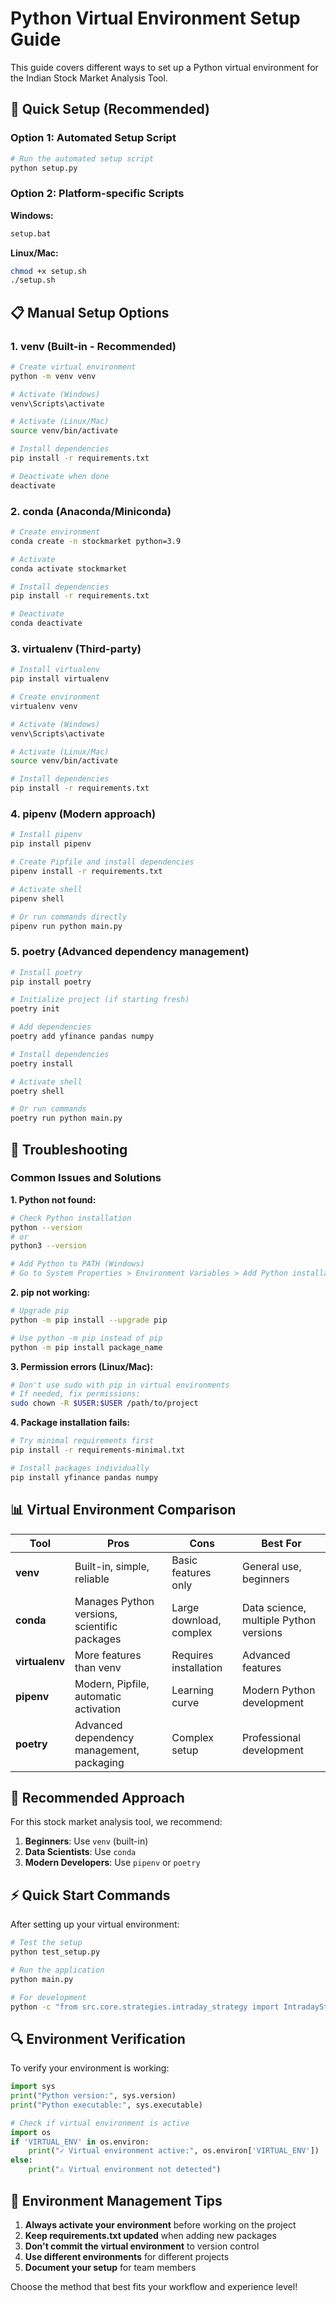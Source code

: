 # Python Virtual Environment Setup Guide

This guide covers different ways to set up a Python virtual environment for the Indian Stock Market Analysis Tool.

## 🚀 Quick Setup (Recommended)

### Option 1: Automated Setup Script
```bash
# Run the automated setup script
python setup.py
```

### Option 2: Platform-specific Scripts
**Windows:**
```cmd
setup.bat
```

**Linux/Mac:**
```bash
chmod +x setup.sh
./setup.sh
```

## 📋 Manual Setup Options

### 1. **venv** (Built-in - Recommended)
```bash
# Create virtual environment
python -m venv venv

# Activate (Windows)
venv\Scripts\activate

# Activate (Linux/Mac)
source venv/bin/activate

# Install dependencies
pip install -r requirements.txt

# Deactivate when done
deactivate
```

### 2. **conda** (Anaconda/Miniconda)
```bash
# Create environment
conda create -n stockmarket python=3.9

# Activate
conda activate stockmarket

# Install dependencies
pip install -r requirements.txt

# Deactivate
conda deactivate
```

### 3. **virtualenv** (Third-party)
```bash
# Install virtualenv
pip install virtualenv

# Create environment
virtualenv venv

# Activate (Windows)
venv\Scripts\activate

# Activate (Linux/Mac)
source venv/bin/activate

# Install dependencies
pip install -r requirements.txt
```

### 4. **pipenv** (Modern approach)
```bash
# Install pipenv
pip install pipenv

# Create Pipfile and install dependencies
pipenv install -r requirements.txt

# Activate shell
pipenv shell

# Or run commands directly
pipenv run python main.py
```

### 5. **poetry** (Advanced dependency management)
```bash
# Install poetry
pip install poetry

# Initialize project (if starting fresh)
poetry init

# Add dependencies
poetry add yfinance pandas numpy

# Install dependencies
poetry install

# Activate shell
poetry shell

# Or run commands
poetry run python main.py
```

## 🔧 Troubleshooting

### Common Issues and Solutions

**1. Python not found:**
```bash
# Check Python installation
python --version
# or
python3 --version

# Add Python to PATH (Windows)
# Go to System Properties > Environment Variables > Add Python installation directory
```

**2. pip not working:**
```bash
# Upgrade pip
python -m pip install --upgrade pip

# Use python -m pip instead of pip
python -m pip install package_name
```

**3. Permission errors (Linux/Mac):**
```bash
# Don't use sudo with pip in virtual environments
# If needed, fix permissions:
sudo chown -R $USER:$USER /path/to/project
```

**4. Package installation fails:**
```bash
# Try minimal requirements first
pip install -r requirements-minimal.txt

# Install packages individually
pip install yfinance pandas numpy
```

## 📊 Virtual Environment Comparison

| Tool | Pros | Cons | Best For |
|------|------|------|----------|
| **venv** | Built-in, simple, reliable | Basic features only | General use, beginners |
| **conda** | Manages Python versions, scientific packages | Large download, complex | Data science, multiple Python versions |
| **virtualenv** | More features than venv | Requires installation | Advanced features |
| **pipenv** | Modern, Pipfile, automatic activation | Learning curve | Modern Python development |
| **poetry** | Advanced dependency management, packaging | Complex setup | Professional development |

## 🎯 Recommended Approach

For this stock market analysis tool, we recommend:

1. **Beginners**: Use `venv` (built-in)
2. **Data Scientists**: Use `conda`
3. **Modern Developers**: Use `pipenv` or `poetry`

## ⚡ Quick Start Commands

After setting up your virtual environment:

```bash
# Test the setup
python test_setup.py

# Run the application
python main.py

# For development
python -c "from src.core.strategies.intraday_strategy import IntradayStrategy; print('✓ Setup working!')"
```

## 🔍 Environment Verification

To verify your environment is working:

```python
import sys
print("Python version:", sys.version)
print("Python executable:", sys.executable)

# Check if virtual environment is active
import os
if 'VIRTUAL_ENV' in os.environ:
    print("✓ Virtual environment active:", os.environ['VIRTUAL_ENV'])
else:
    print("⚠️ Virtual environment not detected")
```

## 📝 Environment Management Tips

1. **Always activate your environment** before working on the project
2. **Keep requirements.txt updated** when adding new packages
3. **Don't commit the virtual environment** to version control
4. **Use different environments** for different projects
5. **Document your setup** for team members

Choose the method that best fits your workflow and experience level!
